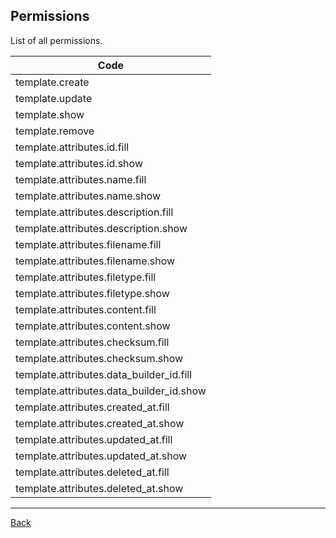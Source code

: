 ## Permissions

List of all permissions.

| Code                           |
|--------------------------------|
| template.create |
| template.update |
| template.show |
| template.remove |
| template.attributes.id.fill |
| template.attributes.id.show |
| template.attributes.name.fill |
| template.attributes.name.show |
| template.attributes.description.fill |
| template.attributes.description.show |
| template.attributes.filename.fill |
| template.attributes.filename.show |
| template.attributes.filetype.fill |
| template.attributes.filetype.show |
| template.attributes.content.fill |
| template.attributes.content.show |
| template.attributes.checksum.fill |
| template.attributes.checksum.show |
| template.attributes.data_builder_id.fill |
| template.attributes.data_builder_id.show |
| template.attributes.created_at.fill |
| template.attributes.created_at.show |
| template.attributes.updated_at.fill |
| template.attributes.updated_at.show |
| template.attributes.deleted_at.fill |
| template.attributes.deleted_at.show |

---
[Back](index.md)